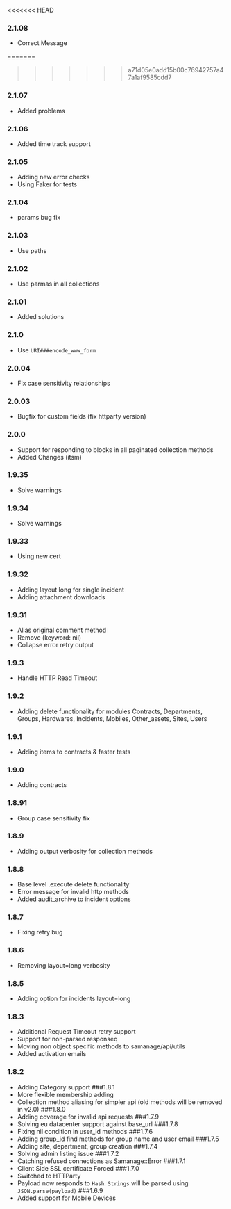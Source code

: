<<<<<<< HEAD
### 2.1.08
- Correct Message

=======
>>>>>>> a71d05e0add15b00c76942757a47a1af9585cdd7
### 2.1.07
- Added problems

### 2.1.06 
- Added time track support
### 2.1.05
- Adding new error checks
- Using Faker for tests
### 2.1.04
- params bug fix
### 2.1.03
- Use paths
### 2.1.02
- Use parmas in all collections
### 2.1.01
- Added solutions
### 2.1.0
- Use `URI###encode_www_form`
### 2.0.04
- Fix case sensitivity relationships
 
### 2.0.03
- Bugfix for custom fields (fix httparty version)
### 2.0.0
- Support for responding to blocks in all paginated collection methods
- Added Changes (itsm)
### 1.9.35
- Solve warnings
### 1.9.34
- Solve warnings
### 1.9.33
- Using new cert
### 1.9.32
- Adding layout long for single incident
- Adding attachment downloads
### 1.9.31
- Alias original comment method
- Remove (keyword: nil)
- Collapse error retry output
### 1.9.3
- Handle HTTP Read Timeout
### 1.9.2 
- Adding delete functionality for modules Contracts, Departments, Groups, Hardwares, Incidents, Mobiles, Other_assets, Sites, Users
### 1.9.1 
- Adding items to contracts & faster tests
### 1.9.0
- Adding contracts 
### 1.8.91 
- Group case sensitivity fix
### 1.8.9
- Adding output verbosity for collection methods
### 1.8.8
- Base level .execute delete functionality
- Error message for invalid http methods
- Added audit_archive to incident options
### 1.8.7
- Fixing retry bug
### 1.8.6
- Removing layout=long verbosity
### 1.8.5
- Adding option for incidents layout=long
### 1.8.3 
- Additional Request Timeout retry support
- Support for non-parsed responseq
- Moving non object specific methods to samanage/api/utils
- Added activation emails
### 1.8.2
- Adding Category support
###1.8.1
- More flexible membership adding
- Collection method aliasing for simpler api (old methods will be removed in v2.0)
###1.8.0
- Adding coverage for invalid api requests
###1.7.9
- Solving eu datacenter support against base_url
###1.7.8
- Fixing nil condition in user_id methods
###1.7.6
- Adding group_id find methods for group name and user email
###1.7.5
- Adding site, department, group creation
###1.7.4
- Solving admin listing issue
###1.7.2
- Catching refused connections as Samanage::Error
###1.7.1
- Client Side SSL certificate Forced
###1.7.0
- Switched to HTTParty
- Payload now responds to `Hash`. `Strings` will be parsed using `JSON.parse(payload)`
###1.6.9
- Added support for Mobile Devices
